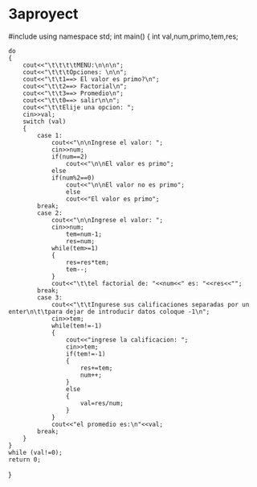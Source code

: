 # 3aproyect
#include<iostream>
using namespace std;
int main()
{
	int val,num,primo,tem,res;
	
	do
	{
		cout<<"\t\t\t\tMENU:\n\n\n";
		cout<<"\t\t\tOpciones: \n\n";
		cout<<"\t\t1==> El valor es primo?\n";
		cout<<"\t\t2==> Factorial\n";
		cout<<"\t\t3==> Promedio\n";
		cout<<"\t\t0==> salir\n\n";
		cout<<"\t\tElije una opcion: ";
		cin>>val;
		switch (val)
		{
			case 1:
				cout<<"\n\nIngrese el valor: ";
				cin>>num;
				if(num==2)
					cout<<"\n\nEl valor es primo";
				else
				if(num%2==0)
					cout<<"\n\nEl valor no es primo";
					else
					cout<<"El valor es primo";
			break;
			case 2:
				cout<<"\n\nIngrese el valor: ";
				cin>>num;
					tem=num-1;
					res=num;
				while(tem>=1)
				{
					res=res*tem;
					tem--;
				}
				cout<<"\t\tel factorial de: "<<num<<" es: "<<res<<"";
			break;
			case 3:
				cout<<"\t\tIngurese sus calificaciones separadas por un enter\n\t\tpara dejar de introducir datos coloque -1\n";
				cin>>tem;
				while(tem!=-1)
				{
					cout<<"ingrese la calificacion: ";
					cin>>tem;
					if(tem!=-1)
					{
						res+=tem;
						num++;
					}
					else
					{
						val=res/num;
					}
				}
				cout<<"el promedio es:\n"<<val;
			break;
		}
	}
	while (val!=0);
	return 0;
}
